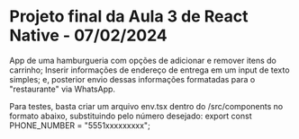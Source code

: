 <h1>Projeto final da Aula 3 de React Native - 07/02/2024</h1>

App de uma hamburgueria com opções de adicionar e remover itens do carrinho; 
Inserir informações de endereço de entrega em um input de texto simples; 
e, posterior envio dessas informações formatadas para o "restaurante" via WhatsApp.

Para testes, basta criar um arquivo env.tsx dentro do /src/components no formato abaixo, substituindo pelo número desejado:
export const PHONE_NUMBER = "5551xxxxxxxxx";
